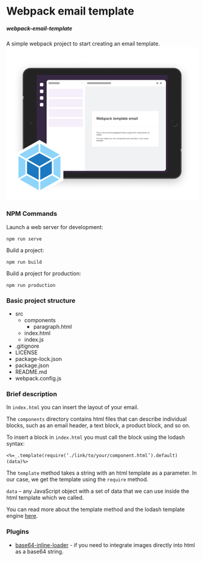 # Webpack email template
##### webpack-email-template

A simple webpack project to start creating an email template.
![banner](https://raw.githubusercontent.com/efimov-it/webpack-email-template/main/banner.jpg)


### NPM Commands
Launch a web server for development:
```
npm run serve
```
Build a project:
```
npm run build
```
Build a project for production:
```
npm run production
```


### Basic project structure
- src
  - components
    - paragraph.html
  - index.html
  - index.js
- .gitignore
- LICENSE
- package-lock.json
- package.json
- README.md
- webpack.config.js


### Brief description

In `index.html` you can insert the layout of your email.

The `components` directory contains html files that can describe individual blocks, such as an email header, a text block, a product block, and so on.

To insert a block in `index.html` you must call the block using the lodash syntax:
```lodash
<%=_.template(require(‘./link/to/your/component.html’).default)(data)%>
```

The `template` method takes a string with an html template as a parameter. In our case, we get the template using the `require` method.

`data` – any JavaScript object with a set of data that we can use inside the html template which we called.

You can read more about the template method and the lodash template engine [here](https://lodash.com/docs/4.17.15).

### Plugins
- [base64-inline-loader](https://github.com/monolithed/base64-inline-loader) - if you need to integrate images directly into html as a base64 string.